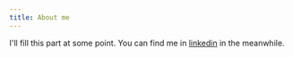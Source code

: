 ```yaml
---
title: About me
---
```


I'll fill this part at some point. You can find me in [linkedin](https://www.linkedin.com/in/sergio-gimant/) in the meanwhile.